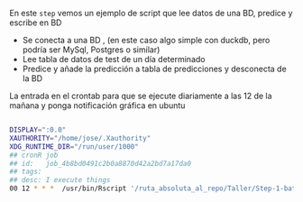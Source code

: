 En este `step` vemos un ejemplo de script que lee datos de una BD, predice y escribe en BD

* Se conecta a una BD , (en este caso algo simple con duckdb, pero podría ser MySql, Postgres o similar)
* Lee tabla de datos de test de un día determinado
* Predice y añade la predicción a tabla de predicciones y desconecta de la BD

La entrada en el crontab para que se ejecute diariamente a las 12 de la mañana y ponga notificación gráfica en ubuntu


```bash

DISPLAY=":0.0"
XAUTHORITY="/home/jose/.Xauthority" 
XDG_RUNTIME_DIR="/run/user/1000"
## cronR job
## id:   job_4b8bd0491c2b0a8870d42a2bd7a17da0
## tags: 
## desc: I execute things
00 12 * * *  /usr/bin/Rscript '/ruta_absoluta_al_repo/Taller/Step-1-batch-predict/01-2-predict_cronR.R'  >> '/ruta_absoluta_al_repo/Taller/Step-1-batch-predict/01-2-predict_cronR.log' 2>&1

```

